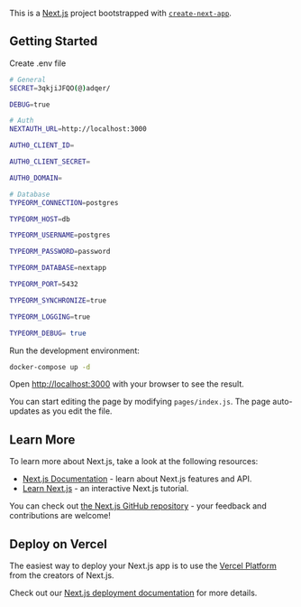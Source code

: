 This is a [Next.js](https://nextjs.org/) project bootstrapped with [`create-next-app`](https://github.com/vercel/next.js/tree/canary/packages/create-next-app).

## Getting Started

Create .env file

```bash
# General
SECRET=3qkjiJFQO(@)adqer/

DEBUG=true

# Auth
NEXTAUTH_URL=http://localhost:3000

AUTH0_CLIENT_ID=

AUTH0_CLIENT_SECRET=

AUTH0_DOMAIN=

# Database
TYPEORM_CONNECTION=postgres

TYPEORM_HOST=db

TYPEORM_USERNAME=postgres

TYPEORM_PASSWORD=password

TYPEORM_DATABASE=nextapp

TYPEORM_PORT=5432

TYPEORM_SYNCHRONIZE=true

TYPEORM_LOGGING=true

TYPEORM_DEBUG= true

```

Run the development environment:

```bash
docker-compose up -d
```

Open [http://localhost:3000](http://localhost:3000) with your browser to see the result.

You can start editing the page by modifying `pages/index.js`. The page auto-updates as you edit the file.

## Learn More

To learn more about Next.js, take a look at the following resources:

- [Next.js Documentation](https://nextjs.org/docs) - learn about Next.js features and API.
- [Learn Next.js](https://nextjs.org/learn) - an interactive Next.js tutorial.

You can check out [the Next.js GitHub repository](https://github.com/vercel/next.js/) - your feedback and contributions are welcome!

## Deploy on Vercel

The easiest way to deploy your Next.js app is to use the [Vercel Platform](https://vercel.com/import?utm_medium=default-template&filter=next.js&utm_source=create-next-app&utm_campaign=create-next-app-readme) from the creators of Next.js.

Check out our [Next.js deployment documentation](https://nextjs.org/docs/deployment) for more details.
